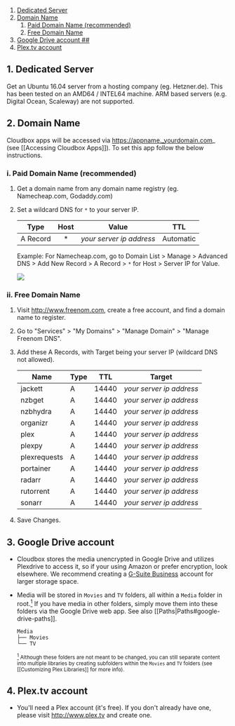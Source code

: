 <!-- TOC depthFrom:1 depthTo:6 withLinks:1 updateOnSave:0 orderedList:1 -->

1. [Dedicated Server](#1-dedicated-server)
2. [Domain Name](#2-domain-name)
  	1. [Paid Domain Name (recommended)](#i-paid-domain-name-recommended)
  	2. [Free Domain Name](#ii-free-domain-name)
3. [Google Drive account ##](#3-google-drive-account-)
4. [Plex.tv account](#4-plextv-account)

<!-- /TOC -->


## 1. Dedicated Server

Get an Ubuntu 16.04 server from a hosting company (eg. Hetzner.de). This has been tested on an AMD64 / INTEL64 machine. ARM based servers (e.g. Digital Ocean, Scaleway) are not supported.



## 2. Domain Name

Cloudbox apps will be accessed via https://appname._yourdomain.com_ (see [[Accessing Cloudbox Apps]]). To set this app follow the below instructions.

### i. Paid Domain Name (recommended)
1. Get a domain name from any domain name registry (eg. Namecheap.com, Godaddy.com)
2. Set a wildcard DNS for `*` to your server IP.

    |   **Type**   | **Host** | **Value**                   |     **TTL** |
    | ------------ | :--------: | ------------------------- | :-----------: |
    | A Record       | *        | _your server ip address_  |  Automatic  |

    Example: For Namecheap.com, go to Domain List > Manage > Advanced DNS > Add New Record > A Record > `*` for Host > Server IP for Value.

   ![](http://i.imgur.com/I7h5jSs.png)

### ii. Free Domain Name
1. Visit http://www.freenom.com, create a free account, and find a domain name to register.
2. Go to "Services" > "My Domains" > "Manage Domain" > "Manage Freenom DNS".
3. Add these A Records, with Target being your server IP (wildcard DNS not allowed).

    |   **Name**   | **Type** | **TTL** |        **Target**        |
    | ------------ | -------- | ------- | ------------------------ |
    | jackett      | A        | 14440   | _your server ip address_ |
    | nzbget       | A        | 14440   | _your server ip address_ |
    | nzbhydra     | A        | 14440   | _your server ip address_ |
    | organizr     | A        | 14440   | _your server ip address_ |
    | plex         | A        | 14440   | _your server ip address_ |
    | plexpy       | A        | 14440   | _your server ip address_ |
    | plexrequests | A        | 14440   | _your server ip address_ |
    | portainer    | A        | 14440   | _your server ip address_ |
    | radarr       | A        | 14440   | _your server ip address_ |
    | rutorrent    | A        | 14440   | _your server ip address_ |
    | sonarr       | A        | 14440   | _your server ip address_ |




4. Save Changes.

## 3. Google Drive account ##

* Cloudbox stores the media unencrypted in Google Drive and utilizes Plexdrive to access it, so if your using Amazon or prefer encryption, look elsewhere. We recommend creating a [G-Suite Business](gsuite.google.com/pricing.html) account for larger storage space.

* Media will be stored in `Movies` and `TV` folders, all within a `Media` folder in root.<a href="#note1" id="note1ref"><sup>1</sup></a> If you have media in other folders, simply move them into these folders via the Google Drive web app. See also [[Paths|Paths#google-drive-paths]].

   ```
   Media
   ├── Movies
   └── TV
   ```

   <sub> <a id="note1" href="#note1ref"><sup>1</sup></a> Although these folders are not meant to be changed, you can still separate content into multiple libraries by creating subfolders within the `Movies` and `TV` folders (see [[Customizing Plex Libraries]] for more info). </sub>

## 4. Plex.tv account

* You'll need a Plex account (it's free). If you don't already have one, please visit http://www.plex.tv and create one.
